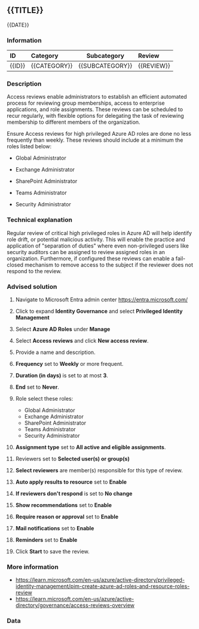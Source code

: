 ## {{TITLE}}

{{DATE}}

###  Information

| ID     | Category     | Subcategory     | Review     |
| :----- | :----------- | --------------- | :--------- |
| {{ID}} | {{CATEGORY}} | {{SUBCATEGORY}} | {{REVIEW}} |

### Description

Access reviews enable administrators to establish an efficient automated process for reviewing group memberships, access to enterprise applications, and role assignments. These reviews can be scheduled to recur regularly, with flexible options for delegating the task of reviewing membership to different members of the organization.

Ensure Access reviews for high privileged Azure AD roles are done no less frequently than weekly. These reviews should include at a minimum the roles listed below:

- Global Administrator

- Exchange Administrator
- SharePoint Administrator
- Teams Administrator
- Security Administrator

### Technical explanation

Regular review of critical high privileged roles in Azure AD will help identify role drift, or potential malicious activity. This will enable the practice and application of "separation of duties" where even non-privileged users like security auditors can be assigned to review assigned roles in an organization. Furthermore, if configured these reviews can enable a fail-closed mechanism to remove access to the subject if the reviewer does not respond to the review.

### Advised solution

1. Navigate to Microsoft Entra admin center https://entra.microsoft.com/

2. Click to expand **Identity Governance** and select **Privileged Identity Management**

3. Select **Azure AD Roles** under **Manage**

4. Select **Access reviews** and click **New access review**.

5. Provide a name and description.

6. **Frequency** set to **Weekly** or more frequent.

7. **Duration (in days)** is set to at most **3**.

8. **End** set to **Never**.

9. Role select these roles:
   - Global Administrator
   - Exchange Administrator
   - SharePoint Administrator
   - Teams Administrator
   - Security Administrator

10. **Assignment type** set to **All active and eligible assignments**.

11. Reviewers set to **Selected user(s) or group(s)**

12. **Select reviewers** are member(s) responsible for this type of review.

13. **Auto apply results to resource** set to **Enable**

14. **If reviewers don't respond** is set to **No change**

15. **Show recommendations** set to **Enable**

16. **Require reason or approval** set to **Enable**

17. **Mail notifications** set to **Enable**

18. **Reminders** set to **Enable**

19. Click **Start** to save the review.

### More information

- https://learn.microsoft.com/en-us/azure/active-directory/privileged-identity-management/pim-create-azure-ad-roles-and-resource-roles-review
- https://learn.microsoft.com/en-us/azure/active-directory/governance/access-reviews-overview


### Data